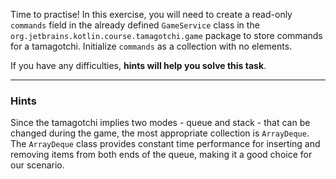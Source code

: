 Time to practise! 
In this exercise, you will need to create a read-only `commands` field in the already 
defined `GameService` class in the `org.jetbrains.kotlin.course.tamagotchi.game` package 
to store commands for a tamagotchi.
Initialize `commands` as a collection with no elements.

If you have any difficulties, **hints will help you solve this task**.

----

### Hints

<div class="hint" title="Which type is most suitable for 'commands'?">

Since the tamagotchi implies two modes - queue and stack - that can be changed during the game, 
the most appropriate collection is `ArrayDeque`. 
The `ArrayDeque` class provides constant time performance for inserting and 
removing items from both ends of the queue, making it a good choice for our scenario.
</div>
